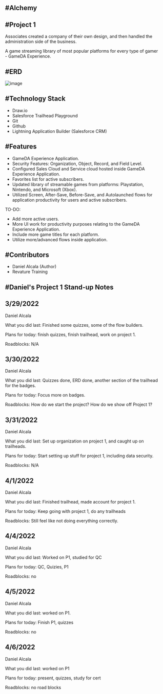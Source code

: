#Alchemy
-----------------
#Project 1
-------------------
Associates created a company of their own design, and then handled the administration side of the business.

A game streaming library of most popular platforms for every type of gamer - GameDA Experience.

#ERD
--------------------
![image](https://user-images.githubusercontent.com/47342981/167022483-d5cac201-3ab5-4de4-9d59-0095b633bd3f.png)

#Technology Stack
--------------------
- Draw.io
- Salesforce Trailhead Playground
- Git
- Github
- Lightning Application Builder (Salesforce CRM)

#Features
-------------------
- GameDA Experience Application.
- Security Features: Organization, Object, Record, and Field Level.
- Configured Sales Cloud and Service cloud hosted inside GameDA Experience Application.
- Favorites list for active subscribers.
- Updated library of streamable games from platforms: Playstation, Nintendo, and Microsoft (Xbox).
- Utilized Screen, After-Save, Before-Save, and Autolaunched flows for application productivity for users and active subscribers.

TO-DO:
- Add more active users.
- More UI work for productivity purposes relating to the GameDA Experience Application.
- Include more game titles for each platform.
- Utilize more/advanced flows inside application.

#Contributors
------------------
- Daniel Alcala (Author)
- Revature Training


#Daniel's Project 1 Stand-up Notes
--------------------------------------
3/29/2022
---------------------
Daniel Alcala

What you did last: Finished some quizzes, some of the flow builders.

Plans for today: finish quizzes, finish trailhead, work on project 1.

Roadblocks: N/A

3/30/2022
----------------------
Daniel Alcala

What you did last: Quizzes done, ERD done, another section of the trailhead for the badges.

Plans for today: Focus more on badges.

Roadblocks: How do we start the project? How do we show off Project 1?

3/31/2022
----------------------
Daniel Alcala

What you did last: Set up organization on project 1, and caught up on trailheads.

Plans for today: Start setting up stuff for project 1, including data security.

Roadblocks: N/A

4/1/2022
----------------------
Daniel Alcala

What you did last: Finished trailhead, made account for project 1.

Plans for today: Keep going with project 1, do any trailheads

Roadblocks: Still feel like not doing everything correctly.

4/4/2022
--------------------------
Daniel Alcala

What you did last: Worked on P1, studied for QC

Plans for today: QC, Quizies, P1

Roadblocks: no

4/5/2022
----------------------------
Daniel Alcala

What you did last: worked on P1.

Plans for today: Finish P1, quizzes

Roadblocks: no

4/6/2022
----------------------------
Daniel Alcala

What you did last: worked on P1

Plans for today: present, quizzes, study for cert 

Roadblocks: no road blocks
